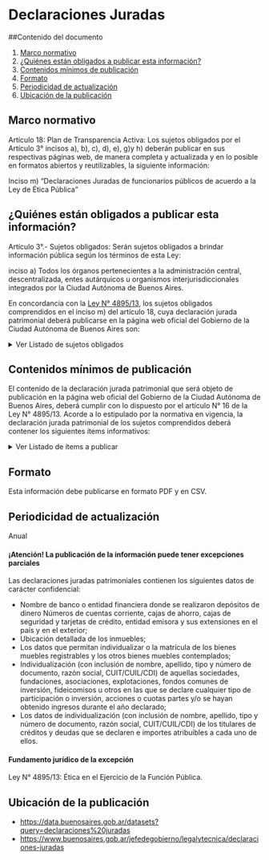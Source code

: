 # Declaraciones Juradas 

##Contenido del documento
<ol>
 <li><a href="#marco">Marco normativo</a></li>
 <li><a href="#obligados">¿Quiénes están obligados a publicar esta información?</a></li>
 <li><a href="#contenidos">Contenidos mínimos de publicación</a></li>
 <li><a href="#formato">Formato</a></li>
 <li><a href="#perio">Periodicidad de actualización</a></li>
 <li><a href="#ubicacion">Ubicación de la publicación</a></li>
</ol>
 
<h2 id="marco">Marco normativo</h2>  
<p>
Artículo 18: Plan de Transparencia Activa: Los sujetos obligados por el Artículo 3° incisos a), b), c), d), e), g)y h) deberán publicar en sus respectivas páginas web, de manera completa y actualizada y en lo posible en formatos abiertos y reutilizables, la siguiente información:

Inciso m) “Declaraciones Juradas de funcionarios públicos de acuerdo a la Ley de Ética Pública”
</p>

<h2 id="obligados"> ¿Quiénes están obligados a publicar esta información?</h2> 
<p>
Artículo 3°.- Sujetos obligados: Serán sujetos obligados a brindar información pública según los términos de esta Ley:

inciso a) Todos los órganos pertenecientes a la administración central, descentralizada, entes autárquicos u organismos interjurisdiccionales integrados por la Ciudad Autónoma de Buenos Aires.

En concordancia con la <a href="https://www.buenosaires.gob.ar/areas/leg_tecnica/sin/normapop09.php?id=237252&qu=c&ft=0&cp=&rl=1&rf=0&im=&ui=0&printi=1&pelikan=1&sezion=&primera=0&mot_toda=&mot_frase=&mot_alguna=&digId=">Ley N° 4895/13</a>, los sujetos obligados comprendidos en el inciso m) del artículo 18, cuya declaración jurada patrimonial deberá publicarse en la página web oficial del Gobierno de la Ciudad Autónoma de Buenos Aires son: 

</p>
<details><summary> Ver Listado de sujetos obligados </summary>

<p>
|	Sujeto obligado	|
|	------------- |
|	El Jefe/a y Vice-Jefe/a de Gobierno	|
|	Ministros, Secretarios, Subsecretarios, Directores Generales o equivalentes del Poder Ejecutivo y los titulares de los entes descentralizados	|
|	Miembros de las Juntas Comunales	|
|	Síndico General	|
|	Procurador General y sus adjuntos, los Directores Generales de la Procuración, el personal con categoría no inferior a director o equivalente del personal de dichos organismo	|
|	Los Directores, el Síndico, el Gerente General y Subgerente General del Banco de la Ciudad de Buenos Aires	|
|	Integrantes de comisiones de evaluación de ofertas o de adjudicación en licitaciones públicas o privadas de compra o contratación de bienes o servicios en que intervenga la Ciudad	|
|	Integrantes de los organismos de control internos del Gobierno de la Ciudad Autónoma de Buenos Aires, con categoría no inferior a la de Director General	|
|	Directivos, síndicos e integrantes de los directorios de los organismos descentralizados, entidades autárquicas, las empresas y sociedades del Estado	|
|	Jefe de la Policía de la Ciudad y los funcionarios policiales de la misma con rango superior a Comisario	|
|	Jefe del Cuerpo Bomberos de la Ciudad y los funcionarios integrantes del mismo con grado superior a Comandante	|

</p>
</details>

<h2 id="contenidos"> Contenidos mínimos de publicación </h2> 
<p>El contenido de la declaración jurada patrimonial que será objeto de publicación en la página web oficial del Gobierno de la Ciudad Autónoma de Buenos Aires, deberá cumplir con lo dispuesto por el artículo N° 16 de la Ley N° 4895/13. Acorde a lo estipulado por la normativa en vigencia, la declaración jurada patrimonial de los sujetos comprendidos deberá contener los siguientes ítems informativos: 

</p>
<details><summary> Ver Listado de ítems a publicar </summary>
<p>
|	Ítem	|
|		------------- |
|	Bienes inmuebles, y las mejoras que se hayan realizado sobre los mismos. Deberá consignarse: valor, fecha de adquisición, y origen de los fondos aplicados a cada adquisición	|
|	Bienes muebles registrables. Deberá consignarse: valor, fecha de adquisición, y origen de los fondos aplicados a cada adquisición	|
|	Otros bienes muebles que tengan un valor individual superior a diez mil (10.000) unidades fijas de compra o que determinados en su conjunto superen las cuarenta mil (40.000) unidades fijas de compra, conforme a la Ley 2095. Deberá consignarse: valor, fecha de adquisición, y origen de los fondos aplicados a cada adquisición	|
|	Bienes inmuebles y bienes muebles registrables de los que no siendo titulares de dominio o propietarios los obligados, tengan la posesión, tenencia, uso, goce, usufructo por cualquier título, motivo o causa. En este caso deberán detallarse datos personales completos de los titulares de dominio o propietarios; título, motivo o causa por el que se poseen, usan, gozan o usufructúan los bienes; tiempo, plazo o período de uso; si se ostentan a título gratuito u oneroso y cualquier otra circunstancia conducente a esclarecer la relación de los obligados con los bienes. Adicionalmente deberá consignarse: valor, fecha de adquisición de los bienes, y origen de los fondos aplicados a cada adquisición	|
|	Capital invertido en títulos de crédito, acciones y demás valores cotizables o no en bolsa, o en explotaciones personales o societaria	|
|	Monto de los depósitos en bancos u otras entidades financieras, de ahorro, de inversión y provisionales, nacionales o extranjeras, con indicación del país de radicación de las cuentas, tenencias de dinero en efectivo en moneda nacional o extranjera	|
|	Créditos y deudas hipotecarias, prendarias o comunes	|
|	Ingresos derivados del trabajo en relación de dependencia o del ejercicio de actividades independientes o profesionales	|
|	Ingresos derivados de rentas o de sistemas previsionale	|
|	Importe total anual de los ingresos, de cualquier tipo, que se verificaron durante el año que se declara	|
|	Monto de los bienes o fondos involucrados en los fideicomisos de los que participe como fideicomitente o fideicomisario o beneficiario	|
|	Cualquier otro tipo de ingreso anual, especificando su origen	|
|	Antecedentes laborales y profesionales de los últimos dos años, sean o no rentados, incluyendo los que realizare al momento de su designación de los funcionarios mencionados en el título i)) cuyo acceso a la función no sea un resultado directo del sufragio universal	|
</p>
</details>

<h2 id="formato"> Formato </h2>
<p>
Esta información debe publicarse en formato PDF y en CSV.
</p>

<h2 id="perio"> Periodicidad de actualización</h2>
<p>
Anual
</p>

<h4>¡Atención! La publicación de la información puede tener excepciones parciales</h4>
<p>
Las declaraciones juradas patrimoniales contienen los siguientes datos de carácter confidencial: 
<ul>
<li>Nombre de banco o entidad financiera donde se realizaron depósitos de dinero
Números de cuentas corriente, cajas de ahorro, cajas de seguridad y tarjetas de crédito, entidad emisora y sus extensiones en el país y en el exterior;</li>
<li>Ubicación detallada de los inmuebles;</li>
<li>Los datos que permitan individualizar o la matrícula de los bienes muebles registrables y los otros bienes muebles contemplados;</li>
<li>Individualización (con inclusión de nombre, apellido, tipo y número de documento, razón social, CUIT/CUIL/CDI) de aquellas sociedades, fundaciones, asociaciones, explotaciones, fondos comunes de inversión, fideicomisos u otros en las que se declare cualquier tipo de participación o inversión, acciones o cuotas partes y/o se hayan obtenido ingresos durante el año declarado;</li>
<li>Los datos de individualización (con inclusión de nombre, apellido, tipo y número de documento, razón social, CUIT/CUIL/CDI) de los titulares de créditos y deudas que se declaren e importes atribuibles a cada uno de ellos.</li>
</ul>
</p>

<h4>Fundamento jurídico de la excepción</h4>

<p>
Ley N° 4895/13: Ética en el Ejercicio de la Función Pública. 
</p>

<h2 id="ubicacion"> Ubicación de la publicación</h2>
<p>
<ul>
<li><a href="https://data.buenosaires.gob.ar/datasets?query=declaraciones%20juradas">https://data.buenosaires.gob.ar/datasets?query=declaraciones%20juradas </a></li>
<li><a href="https://www.buenosaires.gob.ar/jefedegobierno/legalytecnica/declaraciones-juradas">https://www.buenosaires.gob.ar/jefedegobierno/legalytecnica/declaraciones-juradas </a></li>
</ul>
</p>
